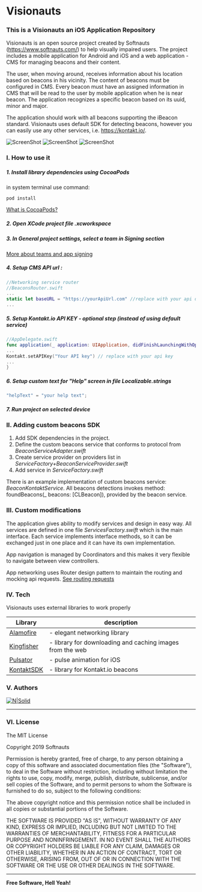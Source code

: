 # Visionauts
### This is a Visionauts an iOS Application Repository
Visionauts is an open source project created by Softnauts (https://www.softnauts.com/) to help visually impaired users. The project includes a mobile application for Android and iOS and a web application - CMS for managing beacons and their content.

The user, when moving around, receives information about his location based on beacons in his vicinity. The content of beacons must be configured in CMS. Every beacon must have an assigned information in CMS that will be read to the user by mobile application when he is near beacon. The application recognizes a specific beacon based on its uuid, minor and major.

The application should work with all beacons supporting the iBeacon standard. 
Visionauts uses default SDK for detecting beacons, however you can easily use any other services, i.e. https://kontakt.io/.

![ScreenShot](https://raw.githubusercontent.com/softnauts-open-source/visionauts-ios/master/sc1.png)
![ScreenShot](https://raw.githubusercontent.com/softnauts-open-source/visionauts-ios/master/sc2.png)
![ScreenShot](https://raw.githubusercontent.com/softnauts-open-source/visionauts-ios/master/sc3.png)

### I. How to use it
##### 1. Install library dependencies using CocoaPods
in system terminal use command:
```
pod install
```
[What is CocoaPods?](https://guides.cocoapods.org/using/getting-started.html)

##### 2. Open XCode project file _.xcworkspace_

##### 3. In _General_ project settings, select a team in Signing section
[More about teams and app signing](https://help.apple.com/xcode/mac/current/#/dev60b6fbbc7)

##### 4. Setup CMS API url :
```swift
//Networking service router
//BeaconsRouter.swift 
...
static let baseURL = "https://yourApiUrl.com" //replace with your api domain
...
```

##### 5. Setup Kontakt.io API KEY - optional step (instead of using default service) 
```swift
//AppDelegate.swift
func application(_ application: UIApplication, didFinishLaunchingWithOptions launchOptions: [UIApplication.LaunchOptionsKey: Any]?){
...
Kontakt.setAPIKey("Your API key") // replace with your api key
...
}
```

##### 6. Setup custom text for "Help" screen in file _Localizable.strings_
```swift
"helpText" = "your help text";
```

##### 7. Run project on selected device

### II. Adding custom beacons SDK
1. Add SDK dependencies in the project.
2. Define the custom beacons service that conforms to protocol from _BeaconServiceAdapter.swift_
3. Create service provider on providers list in _ServiceFactory+BeaconServiceProvider.swift_
4. Add service in _ServiceFactory.swift_

There is an example implementation of custom beacons service:  _BeaconKontaktService_.
All beacons detections invokes method: foundBeacons(_ beacons: [CLBeacon]), provided by the beacon service.

### III. Custom modifications
The application gives ability to modify services and design in easy way. 
All services are defined in one file _ServicesFactory.swift_ which is the main interface.
Each service implements interface methods, so it can be exchanged just in one place and it can have its own implementation.

App navigation is managed by Coordinators and this makes it very flexible to navigate between view controllers.

App networking uses Router design pattern to maintain the routing and mocking api requests. 
[See routing requests](https://github.com/Alamofire/Alamofire/blob/master/Documentation/AdvancedUsage.md#routing-requests)

### IV. Tech
Visionauts uses external libraries to work properly

| Library | description |
| ------ | ------ |
|[Alamofire] | - elegant networking library
| [Kingfisher]| - library for downloading and caching images from the web
| [Pulsator]| - pulse animation for iOS
| [KontaktSDK]| - library for Kontakt.io beacons

   [Alamofire]: <https://github.com/Alamofire/Alamofire>
   [Kingfisher]: <https://github.com/onevcat/Kingfisher>
   [Pulsator]: <https://github.com/shu223/Pulsator>
   [KontaktSDK]: <https://github.com/kontaktio/kontakt-ios-sdk>

### V. Authors

[![N|Solid](https://www.softnauts.com/assets/images/homepage/softnauts_logo_vertical.svg?v7)](https://www.softnauts.com/)

---

### VI. License

The MIT License

Copyright 2019 Softnauts

Permission is hereby granted, free of charge, to any person obtaining a copy of this software and associated documentation files (the "Software"), to deal in the Software without restriction, including without limitation the rights to use, copy, modify, merge, publish, distribute, sublicense, and/or sell copies of the Software, and to permit persons to whom the Software is furnished to do so, subject to the following conditions:

The above copyright notice and this permission notice shall be included in all copies or substantial portions of the Software.

THE SOFTWARE IS PROVIDED "AS IS", WITHOUT WARRANTY OF ANY KIND, EXPRESS OR IMPLIED, INCLUDING BUT NOT LIMITED TO THE WARRANTIES OF MERCHANTABILITY, FITNESS FOR A PARTICULAR PURPOSE AND NONINFRINGEMENT. IN NO EVENT SHALL THE AUTHORS OR COPYRIGHT HOLDERS BE LIABLE FOR ANY CLAIM, DAMAGES OR OTHER LIABILITY, WHETHER IN AN ACTION OF CONTRACT, TORT OR OTHERWISE, ARISING FROM, OUT OF OR IN CONNECTION WITH THE SOFTWARE OR THE USE OR OTHER DEALINGS IN THE SOFTWARE.

---
**Free Software, Hell Yeah!**


